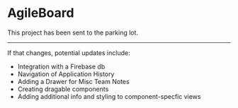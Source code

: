 # AgileBoard

This project has been sent to the parking lot.
***
If that changes, potential updates include: 

- Integration with a Firebase db
- Navigation of Application History
- Adding a Drawer for Misc Team Notes
- Creating dragable components
- Adding additional info and styling to component-specfic views
